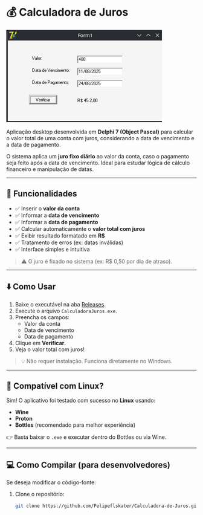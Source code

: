 # 💰 Calculadora de Juros

![Interface da Aplicação](imagens/app.png)

Aplicação desktop desenvolvida em **Delphi 7 (Object Pascal)** para calcular o valor total de uma conta com juros, considerando a data de vencimento e a data de pagamento.

O sistema aplica um **juro fixo diário** ao valor da conta, caso o pagamento seja feito após a data de vencimento. Ideal para estudar lógica de cálculo financeiro e manipulação de datas.

---

## 🧮 Funcionalidades

- ✅ Inserir o **valor da conta**
- ✅ Informar a **data de vencimento**
- ✅ Informar a **data de pagamento**
- ✅ Calcular automaticamente o **valor total com juros**
- ✅ Exibir resultado formatado em **R$**
- ✅ Tratamento de erros (ex: datas inválidas)
- ✅ Interface simples e intuitiva

> ⚠️ O juro é fixado no sistema (ex: R$ 0,50 por dia de atraso).

---

## ⬇️ Como Usar

1. Baixe o executável na aba [Releases](https://github.com/Felipeflskater/Calculadora-de-Juros/releases).
2. Execute o arquivo `CalculadoraJuros.exe`.
3. Preencha os campos:
   - Valor da conta
   - Data de vencimento
   - Data de pagamento
4. Clique em **Verificar**.
5. Veja o valor total com juros!

> 💡 Não requer instalação. Funciona diretamente no Windows.

---

## 🐧 Compatível com Linux?

Sim! O aplicativo foi testado com sucesso no **Linux** usando:
- **Wine**
- **Proton**
- **Bottles** (recomendado para melhor experiência)

👉 Basta baixar o `.exe` e executar dentro do Bottles ou via Wine.

---

## 💻 Como Compilar (para desenvolvedores)

Se deseja modificar o código-fonte:

1. Clone o repositório:
   ```bash
   git clone https://github.com/Felipeflskater/Calculadora-de-Juros.git
   
